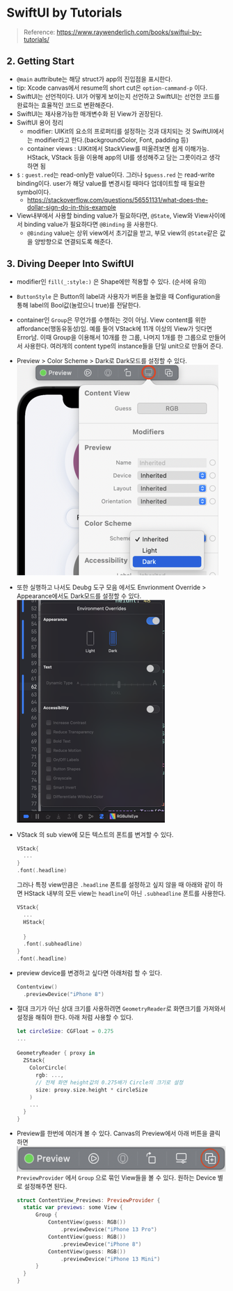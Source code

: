 # SwiftUI by Tutorials

> Reference: https://www.raywenderlich.com/books/swiftui-by-tutorials/

## 2. Getting Start

* `@main` auttribute는 해당 struct가 app의 진입점을 표시한다.
* tip: Xcode canvas에서 resume의 short cut은 `option-cammand-p` 이다.
* SwiftUI는 선언적이다. UI가 어떻게 보이는지 선언하고 SwiftUI는 선언한 코드를 완료하는 효율적인 코드로 변환해준다.
* SwiftUI는 재사용가능한 매개변수화 된 View가 권장된다.
* SwiftUI 용어 정리
  * modifier: UIKit의 요소의 프로퍼티를 설정하는 것과 대치되는 것 SwiftUI에서는 modifier라고 한다.(backgroundColor, Font, padding 등)
  * container views : UIKit에서 StackView를 떠올려보면 쉽게 이해가능. HStack, VStack 등을 이용해 app의 UI를 생성해주고 담는 그릇이라고 생각하면 됨
* `$` : `guest.red`는 read-only한 value이다. 그러나 `$guess.red` 는 read-write binding이다. user가 해당 value를 변경시킬 때마다 업데이트할 때 필요한 symbol이다.
  * https://stackoverflow.com/questions/56551131/what-does-the-dollar-sign-do-in-this-example
* View내부에서 사용할 binding value가 필요하다면, `@State`, View와 View사이에서 binding value가 필요하다면 `@Binding` 을 사용한다.
  * `@Binding` value는 상위 view에서 초기값을 받고, 부모 view의 `@State`같은 값을 양방향으로 연결되도록 해준다.

## 3. Diving Deeper Into SwiftUI

* modifier인 `fill(_:style:)` 은 Shape에만 적용할 수 있다. (순서에 유의)

* `ButtonStyle` 은 Button의 label과 사용자가 버튼을 눌렀을 때 Configuration을 통해 label의 Bool값(눌렀으니 true)를 전달한다.

* container인 `Group`은 무언가를 수행하는 것이 아님.
  View content를 위한 affordance(행동유동성)임.
  예를 들어 VStack에 11개 이상의 View가 잇다면 Error남.
  이때 Group을 이용해서 10개를 한 그룹, 나머지 1개를 한 그룹으로 만들어서 사용한다.
  여러개의 content type의 instance들을 단일 unit으로 만들어 준다.

* Preview > Color Scheme > Dark로 Dark모드를 설정할 수 있다.
  <img src="2.GettingStart~.assets/image-20220212155246102.png" alt="image-20220212155246102" style="zoom:50%;" />

* 또한 실행하고 나서도 Deubg 도구 모음 에서도 Envrionment Override > Appearance에서도 Dark모드를 설정할 수 있다.
  <img src="2.GettingStart~.assets/image-20220212193104537.png" alt="image-20220212193104537" style="zoom:50%;" />

* VStack 의 sub view에 모든 텍스트의 폰트를 변겨할 수 있다.

  ```swift
  VStack{
    ...
  }
  .font(.headline)
  ```

  그러나 특정 view만큼은 `.headline` 폰트를 설정하고 싶지 않을 때 아래와 같이 하면 HStack 내부의 모든 view는 `headline`이 아닌 `.subheadline` 폰트를 사용한다.

  ```swift
  VStack{
    ...
    HStack{
      
    }
    .font(.subheadline)
  }
  .font(.headline)
  ```

* preview device를 변경하고 싶다면 아래처럼 할 수 있다.

  ```swift
  Contentview()
  	.previewDevice("iPhone 8")
  ```

* 절대 크기가 아닌 상대 크기를 사용하려면 `GeometryReader`로 화면크기를 가져와서 설정을 해줘야 한다.
  아래 처럼 사용할 수 있다.

  ```swift
  let circleSize: CGFloat = 0.275
  ...
  
  GeometryReader { proxy in
  	ZStack{
      ColorCircle(
        rgb: ...,
        // 전체 화면 height값의 0.275배가 Circle의 크기로 설정
        size: proxy.size.height * circleSize
      )
      ...
    }
  }
  ```

* Preview를 한번에 여러개 볼 수 있다.
  Canvas의 Preview에서 아래 버튼을 클릭하면 
  ![image-20220212195659530](2.GettingStart~.assets/image-20220212195659530.png)
  `PreviewProvider` 에서 `Group` 으로 묶인 View들을 볼 수 있다.
  원하는 Device 별로 설정해주면 된다.

  ```swift
  struct ContentView_Previews: PreviewProvider {
    static var previews: some View {
        Group {
            ContentView(guess: RGB())
                .previewDevice("iPhone 13 Pro")
            ContentView(guess: RGB())
                .previewDevice("iPhone 8")
            ContentView(guess: RGB())
                .previewDevice("iPhone 13 Mini")
        }
    }
  }
  ```

  

